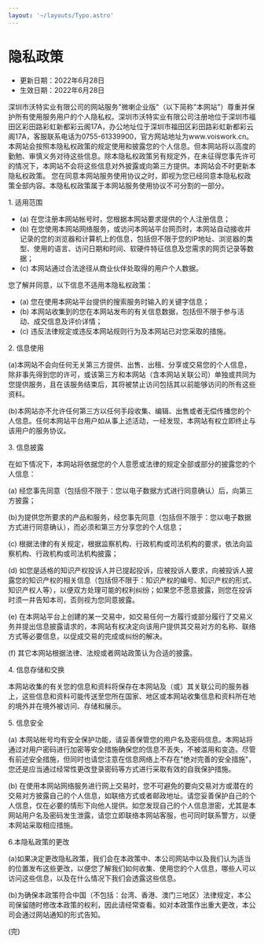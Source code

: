 ```yaml
---
layout: '~/layouts/Typo.astro'
---
```


# 隐私政策

- 更新日期：2022年6月28日
- 生效日期：2022年6月28日

深圳市沃特实业有限公司的网站服务"微喇企业版"（以下简称"本网站"）尊重并保护所有使用服务用户的个人隐私权。深圳市沃特实业有限公司注册地位于深圳市福田区彩田路彩虹新都彩云阁17A，办公地址位于深圳市福田区彩田路彩虹新都彩云阁17A，客服联系电话为0755-61339900，官方网站地址为www.voiswork.cn。
本网站会按照本隐私权政策的规定使用和披露您的个人信息。但本网站将以高度的勤勉、审慎义务对待这些信息。除本隐私权政策另有规定外，在未征得您事先许可的情况下，本网站不会将这些信息对外披露或向第三方提供。本网站会不时更新本隐私权政策。 您在同意本网站服务使用协议之时，即视为您已经同意本隐私权政策全部内容。本隐私权政策属于本网站服务使用协议不可分割的一部分。

1\. 适用范围

- (a) 在您注册本网站帐号时，您根据本网站要求提供的个人注册信息；
- (b) 在您使用本网站网络服务，或访问本网站平台网页时，本网站自动接收并记录的您的浏览器和计算机上的信息，包括但不限于您的IP地址、浏览器的类型、使用的语言、访问日期和时间、软硬件特征信息及您需求的网页记录等数据；
- (c) 本网站通过合法途径从商业伙伴处取得的用户个人数据。

您了解并同意，以下信息不适用本隐私权政策：

- (a) 您在使用本网站平台提供的搜索服务时输入的关键字信息；
- (b) 本网站收集到的您在本网站发布的有关信息数据，包括但不限于参与活动、成交信息及评价详情；
- (c) 违反法律规定或违反本网站规则行为及本网站已对您采取的措施。

2\. 信息使用

(a)本网站不会向任何无关第三方提供、出售、出租、分享或交易您的个人信息，除非事先得到您的许可，或该第三方和本网站（含本网站关联公司）单独或共同为您提供服务，且在该服务结束后，其将被禁止访问包括其以前能够访问的所有这些资料。

(b)本网站亦不允许任何第三方以任何手段收集、编辑、出售或者无偿传播您的个人信息。任何本网站平台用户如从事上述活动，一经发现，本网站有权立即终止与该用户的服务协议。

3\. 信息披露

在如下情况下，本网站将依据您的个人意愿或法律的规定全部或部分的披露您的个人信息：

(a) 经您事先同意（包括但不限于：您以电子数据方式进行同意确认）后，向第三方披露；

(b)为提供您所要求的产品和服务，经您事先同意（包括但不限于：您以电子数据方式进行同意确认），而必须和第三方分享您的个人信息；

(c) 根据法律的有关规定，根据监察机构、行政机构或司法机构的要求，依法向监察机构、行政机构或司法机构披露；

(d) 如您是适格的知识产权投诉人并已提起投诉，应被投诉人要求，向被投诉人披露您的知识产权的相关信息（包括但不限于：知识产权的编号、知识产权的形式、知识产权人等），以便双方处理可能的权利纠纷；如果您不愿意披露，则您在投诉时须一并告知本司，否则视为您同意披露。

(e) 在本网站平台上创建的某一交易中，如交易任何一方履行或部分履行了交易义务并提出信息披露请求的，本网站有权决定向该用户提供其交易对方的名称、联络方式等必要信息，以促成交易的完成或纠纷的解决。

(f) 其它本网站根据法律、法规或者网站政策认为合适的披露。

4\. 信息存储和交换

本网站收集的有关您的信息和资料将保存在本网站及（或）其关联公司的服务器上，这些信息和资料可能传送至您所在国家、地区或本网站收集信息和资料所在地的境外并在境外被访问、存储和展示。

5\. 信息安全

(a) 本网站帐号均有安全保护功能，请妥善保管您的用户名及密码信息。本网站将通过对用户密码进行加密等安全措施确保您的信息不丢失，不被滥用和变造。尽管有前述安全措施，但同时也请您注意在信息网络上不存在"绝对完善的安全措施"，您还是应当通过经常性更改登录密码等方式进行采取有效的自我保护措施。

(b) 在使用本网站网络服务进行网上交易时，您不可避免的要向交易对方或潜在的交易对方披露自己的个人信息，如联络方式或者邮政地址。请您妥善保护自己的个人信息，仅在必要的情形下向他人提供。如您发现自己的个人信息泄密，尤其是本网站用户名及密码发生泄露，请您立即联络本网站客服，也可同时联系警方，以便本网站采取相应措施。

6.本隐私政策的更改

(a)如果决定更改隐私政策，我们会在本政策中、本公司网站中以及我们认为适当的位置发布这些更改，以便您了解我们如何收集、使用您的个人信息，哪些人可以访问这些信息，以及在什么情况下我们会透露这些信息。

(b)为确保本政策符合中国（不包括：台湾、香港、澳门三地区）法律规定，本公司保留随时修改本政策的权利，因此请经常查看。如对本政策作出重大更改，本公司会通过网站通知的形式告知。

(完)
